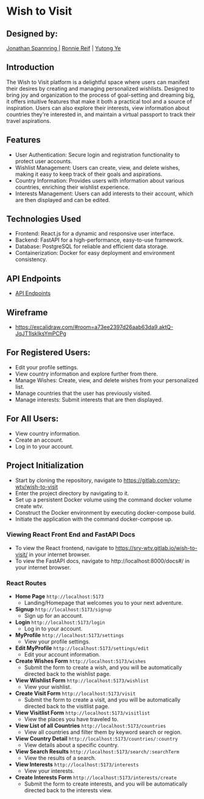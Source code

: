 # Wish to Visit

## Designed by:

[Jonathan Spannring ](https://gitlab.com/jonathan.spannring) | [Ronnie Reif](https://gitlab.com/ronnielreif) | [Yutong Ye](https://gitlab.com/Yutong-Irene-Ye)

## Introduction

The Wish to Visit platform is a delightful space where users can manifest their desires by creating and managing personalized wishlists. Designed to bring joy and organization to the process of goal-setting and dreaming big, it offers intuitive features that make it both a practical tool and a source of inspiration. Users can also explore their interests, view information about countries they're interested in, and maintain a virtual passport to track their travel aspirations.

## Features

-   User Authentication: Secure login and registration functionality to protect user accounts.
-   Wishlist Management: Users can create, view, and delete wishes, making it easy to keep track of their goals and aspirations.
-   Country Information: Provides users with information about various countries, enriching their wishlist experience.
-   Interests Management: Users can add interests to their account, which are then displayed and can be edited.

## Technologies Used

-   Frontend: React.js for a dynamic and responsive user interface.
-   Backend: FastAPI for a high-performance, easy-to-use framework.
-   Database: PostgreSQL for reliable and efficient data storage.
-   Containerization: Docker for easy deployment and environment consistency.

## API Endpoints

-   [API Endpoints](./docs/apiendpoints.md)

## Wireframe

-   https://excalidraw.com/#room=a73ee2397d26aab63da9,aktQ-JqJT1lskIksYmPCPg

## For Registered Users:

-   Edit your profile settings.
-   View country information and explore further from there.
-   Manage Wishes: Create, view, and delete wishes from your personalized list.
-   Manage countries that the user has previously visited.
-   Manage interests: Submit interests that are then displayed.

## For All Users:

-   View country information.
-   Create an account.
-   Log in to your account.

## Project Initialization

-   Start by cloning the repository, navigate to https://gitlab.com/sry-wtv/wish-to-visit
-   Enter the project directory by navigating to it.
-   Set up a persistent Docker volume using the command docker volume create wtv.
-   Construct the Docker environment by executing docker-compose build.
-   Initiate the application with the command docker-compose up.

### Viewing React Front End and FastAPI Docs

-   To view the React frontend, navigate to https://sry-wtv.gitlab.io/wish-to-visit/ in your internet browser.
-   To view the FastAPI docs, navigate to http://localhost:8000/docs#/ in your internet browser.

### React Routes

-   **Home Page** `http://localhost:5173`
    -   Landing/Homepage that welcomes you to your next adventure.
-   **Signup** `http://localhost:5173/signup`
    -   Sign up for an account.
-   **Login** `http://localhost:5173/login`
    -   Log in to your account.
-   **MyProfile** `http://localhost:5173/settings`
    -   View your profile settings.
-   **Edit MyProfile** `http://localhost:5173/settings/edit`
    -   Edit your account information.
-   **Create Wishes Form** `http://localhost:5173/wishes`
    -   Submit the form to create a wish, and you will be automatically directed back to the wishlist page.
-   **View Wishlist Form** `http://localhost:5173/wishlist`
    -   View your wishlist.
-   **Create Visit Form** `http://localhost:5173/visit`
    -   Submit the form to create a visit, and you will be automatically directed back to the visitlist page.
-   **View Visitlist Form** `http://localhost:5173/visitlist`
    -   View the places you have traveled to.
-   **View List of all Countries** `http://localhost:5173/countries`
    -   View all countries and filter them by keyword search or region.
-   **View Country Detail** `http://localhost:5173/countries/:country`
    -   View details about a specific country.
-   **View Search Results** `http://localhost:5173/search/:searchTerm`
    -   View the results of a search.
-   **View Interests** `http://localhost:5173/interests`
    -   View your interests.
-   **Create Interests Form** `http://localhost:5173/interests/create`
    -   Submit the form to create interests, and you will be automatically directed back to the interests view.
